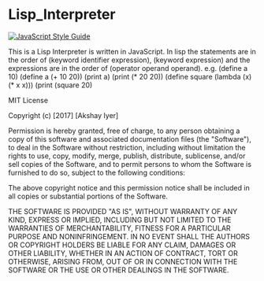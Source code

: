 # Lisp_Interpreter 
[![JavaScript Style Guide](https://cdn.rawgit.com/standard/standard/master/badge.svg)](https://github.com/standard/standard)

This is a Lisp Interpreter is written in JavaScript.
In lisp the statements are in the order of (keyword identifier expression), (keyword expression)
and the expressions are in the order of (operator operand operand).
e.g. 
(define a 10)
(define a (+ 10 20))
(print a)
(print (* 20 20))
(define square (lambda (x) (* x x)))
(print (square 20)

MIT License

Copyright (c) [2017] [Akshay Iyer]

Permission is hereby granted, free of charge, to any person obtaining a copy
of this software and associated documentation files (the "Software"), to deal
in the Software without restriction, including without limitation the rights
to use, copy, modify, merge, publish, distribute, sublicense, and/or sell
copies of the Software, and to permit persons to whom the Software is
furnished to do so, subject to the following conditions:

The above copyright notice and this permission notice shall be included in all
copies or substantial portions of the Software.

THE SOFTWARE IS PROVIDED "AS IS", WITHOUT WARRANTY OF ANY KIND, EXPRESS OR
IMPLIED, INCLUDING BUT NOT LIMITED TO THE WARRANTIES OF MERCHANTABILITY,
FITNESS FOR A PARTICULAR PURPOSE AND NONINFRINGEMENT. IN NO EVENT SHALL THE
AUTHORS OR COPYRIGHT HOLDERS BE LIABLE FOR ANY CLAIM, DAMAGES OR OTHER
LIABILITY, WHETHER IN AN ACTION OF CONTRACT, TORT OR OTHERWISE, ARISING FROM,
OUT OF OR IN CONNECTION WITH THE SOFTWARE OR THE USE OR OTHER DEALINGS IN THE
SOFTWARE.